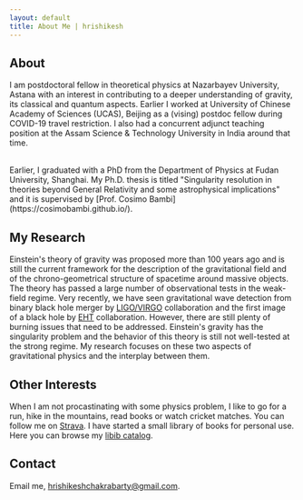 ```yaml
---
layout: default
title: About Me | hrishikesh
---
```


## About

I am postdoctoral fellow in theoretical physics at Nazarbayev University,
Astana with an interest in contributing to a deeper understanding of gravity,
its classical and quantum aspects. Earlier I worked at University of
Chinese Academy of Sciences (UCAS), Beijing as a (vising) postdoc fellow
during COVID-19 travel restriction. I also had a concurrent adjunct teaching
position at the Assam Science & Technology University in India around that time.

<br/>
Earlier, I graduated with a PhD from the Department of Physics at Fudan University, Shanghai.
My Ph.D. thesis is titled "Singularity resolution in theories beyond General Relativity
and some astrophysical implications" and it is supervised
by [Prof. Cosimo Bambi](https://cosimobambi.github.io/).
<br/>


## My Research

Einstein's theory of gravity was proposed more than 100 years
ago and is still the current framework for the description of
the gravitational field and of the chrono-geometrical structure of
spacetime around massive objects. The theory has passed a large number
of observational tests in the weak-field regime. Very recently, we have
seen gravitational wave detection from binary black hole merger
by [LIGO/VIRGO](https://www.ligo.org/) collaboration and
the first image of a black hole by [EHT](https://eventhorizontelescope.org/)
collaboration. However, there are still plenty of burning issues that need to be addressed.
Einstein's gravity has the singularity problem and the behavior of this theory is
still not well-tested at the strong regime. My research focuses on these two aspects
of gravitational physics and the interplay between them.




## Other Interests

When I am not procastinating with some physics problem,
I like to go for a run, hike in the mountains, read books or
watch cricket matches. You can follow me on [Strava](https://www.strava.com/athletes/62170179).
 I have started a small library of books for personal use.
  Here you can browse my [libib catalog](https://hrishikesh.libib.com/).


## Contact
Email me, [hrishikeshchakrabarty@gmail.com](mailto:hrishikeshchakrabarty@gmail.com).
